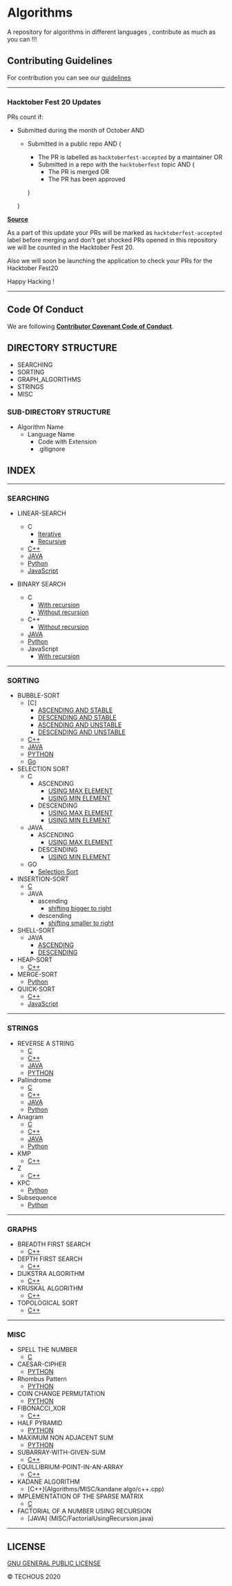 # Algorithms

A repository for algorithms in different languages , contribute as much as you can !!!

## Contributing Guidelines

For contribution you can see our [guidelines](CONTRIBUTING.md)

***

### **Hacktober Fest 20 Updates**

PRs count if:

* Submitted during the month of October AND
  * Submitted in a public repo AND (
    * The PR is labelled as `hacktoberfest-accepted` by a maintainer
    OR
    * Submitted in a repo with the `hacktoberfest` topic AND (
      * The PR is merged
      OR
      * The PR has been approved

    )
  
  )

[**Source**](https://hacktoberfest.digitalocean.com/hacktoberfest-update)

As a part of this update your PRs will be marked as `hacktoberfest-accepted` label before merging and don't get shocked PRs opened in this repository we will be counted in the Hacktober Fest 20.

Also we will soon be launching the application to check your PRs for the Hacktober Fest20

Happy Hacking !

***

## Code Of Conduct

We are following [**Contributor Covenant Code of Conduct**](.github/CODE_OF_CONDUCT.md).

## DIRECTORY STRUCTURE

* SEARCHING
* SORTING
* GRAPH_ALGORITHMS
* STRINGS
* MISC

### SUB-DIRECTORY STRUCTURE

* Algorithm Name
  * Language Name
    * Code with Extension
    * .gitignore

## INDEX

***

### SEARCHING

* LINEAR-SEARCH
  * C
    * [Iterative](SEARCHING/LINEAR-SEARCH/C/LinearSearch.c)
    * [Recursive](SEARCHING/LINEAR-SEARCH/C/recurLinearSearch.c)
  * [C++](SEARCHING/LINEAR-SEARCH/C++/linearSearch.cpp)
  * [JAVA](SEARCHING/LINEAR-SEARCH/JAVA/linearSearch.java)
  * [Python](SEARCHING/LINEAR-SEARCH/Python/linearSearch.py)
  * [JavaScript](SEARCHING/LINEAR-SEARCH/JS/LinearSearch.js)
  
* BINARY SEARCH
  * C
    * [With recursion](SEARCHING/BINARY-SEARCH/C/binarySearch.c)
    * [Without recursion](SEARCHING/BINARY-SEARCH/C/binarysearch.c)
  * C++
    * [Without recursion](SEARCHING/BINARY-SEARCH/C++/BinarySearch.cpp)
  * [JAVA](SEARCHING/BINARY-SEARCH/JAVA/BinarySearch.java)
  * [Python](SEARCHING/BINARY-SEARCH/Python/binarySearch.py)
  * JavaScript
    * [With recursion](SEARCHING/BINARY-SEARCH/JAVASCRIPT/BinarySearchWithRecursion.js)

***

### SORTING

* BUBBLE-SORT
  * [C]
    * [ASCENDING AND STABLE](SORTING/BUBBLE-SORT/C/bubblesort.c)
    * [DESCENDING AND STABLE](SORTING/BUBBLE-SORT/C/bubble.c)
    * [ASCENDING AND UNSTABLE](SORTING/BUBBLE-SORT/C/ascendunbubble.c)
    * [DESCENDING AND UNSTABLE](SORTING/BUBBLE-SORT/C/descendunbubble.c)
  * [C++](SORTING/BUBBLE-SORT/C++/bubblesort.cpp)
  * [JAVA](SORTING/BUBBLE-SORT/JAVA/BubbleSort.java)
  * [PYTHON](SORTING/BUBBLE-SORT/PYTHON/bubble_sort.py)
  * [Go](SORTING/BUBBLE-SORT/Go/BubbleSort.go)
* SELECTION SORT
  * C
    * ASCENDING
      * [USING MAX ELEMENT](SORTING/SELECTION-SORT/C/selection.c)
      * [USING MIN ELEMENT](SORTING/SELECTION-SORT/C/selectionsort.c)
    * DESCENDING
      * [USING MAX ELEMENT](SORTING/SELECTION-SORT/C/maxselection.c)
      * [USING MIN ELEMENT](SORTING/SELECTION-SORT/C/minselection.c)
  * JAVA
    * ASCENDING
      * [USING MAX ELEMENT](SORTING/SELECTION-SORT/JAVA/SelectionSort.java)
    * DESCENDING
      * [USING MIN ELEMENT](SORTING/SELECTION-SORT/JAVA/selectionsort.java)
  * GO
    * [Selection Sort](SORTING/SELECTION-SORT/Go/SelectionSort.go)
* INSERTION-SORT
  * [C](SORTING/INSERTION-SORT/C/insertionsort.c)
  * JAVA
    * ascending
      * [shifting bigger to right](SORTING/INSERTION-SORT/JAVA/insertionSort.java)
    * descending
      * [shifting smaller to right](SORTING/INSERTION-SORT/JAVA/InsertionSort.java)
* SHELL-SORT
  * JAVA
    * [ASCENDING](SORTING/SHELL-SORT/JAVA/ShellSort.java)
    * [DESCENDING](SORTING/SHELL-SORT/JAVA/shellSort.java)
* HEAP-SORT
  * [C++](SORTING/HEAP-SORT/C++/Heap_Sort.cpp)
* MERGE-SORT
  * [Python](SORTING/MERGE-SORT/PYTHON/Merge_Sort.py)
* QUICK-SORT
  * [C++](SORTING/QUICK-SORT/C++/QuickSort.cpp)
  * [JavaScript](SORTING/QUICK-SORT/JAVASCRIPT/QuickSort.js)

***

### STRINGS

* REVERSE A STRING
  * [C](STRINGS/REVERSE-A-STRING/C/reverse-a-string.c)
  * [C++](STRINGS/REVERSE-A-STRING/C++/Reverse_String.cpp)
  * [JAVA](STRINGS/REVERSE-A-STRING/JAVA/reverseString.java)
  * [PYTHON](STRINGS/REVERSE-A-STRING/PYTHON/reverseString.py)
* Pallindrome
  * [C](STRINGS/Pallindrome/C/Pallindrome.c)
  * [C++](STRINGS/Pallindrome/C++/Pallindrome.cpp)
  * [JAVA](STRINGS/Pallindrome/JAVA/Pallindrome.java)
  * [Python](STRINGS/Pallindrome/Python/Pallindrome.py)
* Anagram
  * [C](STRINGS/Anagram/C/Anagram.c)
  * [C++](STRINGS/Anagram/C++/Anagram.cpp)
  * [JAVA](STRINGS/Anagram/JAVA/Anagram.java)
  * [Python](STRINGS/Anagram/PYTHON/Anagram.py)
* KMP
  * [C++](STRINGS/KMP/C++/KMP.cpp)
* Z
  * [C++](STRINGS/Z/C++/Z.cpp)
* KPC
  * [Python](STRINGS/printKPC/PYTHON/getKPC.ipynb)
* Subsequence
  * [Python](STRINGS/Subsequence/PYTHON/Subsequence.ipynb)

***

### GRAPHS
  
* BREADTH FIRST SEARCH
  * [C++](GRAPH_ALGORITHMS/C++/BFS.cpp)
* DEPTH FIRST SEARCH
  * [C++](GRAPH_ALGORITHMS/C++/DFS.cpp)
* DIJKSTRA ALGORITHM
  * [C++](GRAPH_ALGORITHMS/C++/DIJKSTRA.cpp)
* KRUSKAL ALGORITHM
  * [C++](GRAPH_ALGORITHMS/C++/KRUSKAL.cpp)
* TOPOLOGICAL SORT
  * [C++](GRAPH_ALGORITHMS/C++/topologicalSort.cpp)

***

### MISC

* SPELL THE NUMBER
  * [C](MISC/Spell-the-number/C/spell_the_number.c)
* CAESAR-CIPHER
  * [PYTHON](MISC/Caesar-Cipher/Python/caesar-cipher.py)
* Rhombus Pattern
  * [PYTHON](MISC/rhombus_patt.py)
* COIN CHANGE PERMUTATION
  * [PYTHON](MISC/Coin_Change_Permutation/PYTHON/CoinChangePer.py)
* FIBONACCI_XOR
  * [C++](MISC/Fibonacci_xor/C++/fibonacci_xor.cpp)
* HALF PYRAMID
  * [PYTHON](MISC/HALF_reverse_PYRAMID.py)
* MAXIMUM NON ADJACENT SUM
  * [PYTHON](MISC/Max_Sum/PYTHON/MaxNonAdjacentSum.py)
* SUBARRAY-WITH-GIVEN-SUM
  * [C++](Algorithms/MISC/subarray_with_given_sum/c++.cpp)
* EQUILLIBRIUM-POINT-IN-AN-ARRAY
  * [C++](Algorithms/MISC/equillibrium_point_in_array./c++.cpp)
* KADANE ALGORITHM
  * [C++](Algorithms/MISC/kandane algo/c++.cpp)
* IMPLEMENTATION OF THE SPARSE MATRIX
  * [C](MISC/sparse_matrix.c)
* FACTORIAL OF A NUMBER USING RECURSION
  * [JAVA] (MISC/FactorialUsingRecursion.java)
***

## LICENSE

[GNU GENERAL PUBLIC LICENSE](LICENSE)

:copyright: TECHOUS 2020
